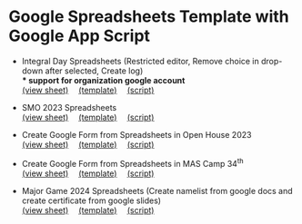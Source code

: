 <h1> Google Spreadsheets Template with Google App Script</h1> 

* Integral Day Spreadsheets (Restricted editor, Remove choice in drop-down after selected, Create log)\
**\* support for organization google account**\
<a href="https://docs.google.com/spreadsheets/d/1mbdinVrVSfCOg-IhTKS9wijIrcD6kpU6OI8CuOUQBnM/view">(view sheet)</a>&emsp;
<a href="https://docs.google.com/spreadsheets/d/1mbdinVrVSfCOg-IhTKS9wijIrcD6kpU6OI8CuOUQBnM/template/preview">(template)</a>&emsp;
<a href="https://github.com/Sunn24/Google_App_Script_Project/blob/main/Integral%20Day.gs">(script)</a>

* SMO 2023 Spreadsheets\
<a href="https://docs.google.com/spreadsheets/d/1CnQyU8MZCyiXljuRo4zY8-sYZIzswMlbsmnQF4Jx750/view">(view sheet)</a>&emsp;
<a href="https://docs.google.com/spreadsheets/d/1CnQyU8MZCyiXljuRo4zY8-sYZIzswMlbsmnQF4Jx750/template/preview">(template)</a>&emsp;
<a href="https://github.com/Sunn24/Google_App_Script_Project/blob/main/SMO%20Google%20Sheet.gs">(script)</a>

<!-- * Fermat's Factorization Virtualize Spreadsheets\
<a href="https://docs.google.com/spreadsheets/d/1lInRBG6kQhh8O2SUpPTJ9NZ_3vZ3i2rk4NBUNAxkiGA/view">(view sheet)</a>&emsp;
<a href="https://docs.google.com/spreadsheets/d/1lInRBG6kQhh8O2SUpPTJ9NZ_3vZ3i2rk4NBUNAxkiGA/template/preview">(template)</a>&emsp;
<a href="https://github.com/Sunn24/Google_App_Script_Project/blob/main/Fermat's%20Factorization.gs">(script)</a> 
-->
* Create Google Form from Spreadsheets in Open House 2023\
<a href="https://docs.google.com/spreadsheets/d/1FIUapGxNPEG6yHmHmzRlSbHXz49ZMt2kjlBTaOogrAE/view">(view sheet)</a>&emsp;
<a href="https://docs.google.com/spreadsheets/d/1FIUapGxNPEG6yHmHmzRlSbHXz49ZMt2kjlBTaOogrAE/template/preview">(template)</a>&emsp;
<a href="https://github.com/Sunn24/Google_App_Script_Project/blob/main/Google%20Form%20Create%20(Open%20House).gs">(script)</a>

* Create Google Form from Spreadsheets in MAS Camp 34<sup>th</sup>\
<a href="https://docs.google.com/spreadsheets/d/1cjsme_qg9R8hskDV-ireEaR5xnIwCetusq0rgXeuMD8/view">(view sheet)</a>&emsp;
<a href="https://docs.google.com/spreadsheets/d/1cjsme_qg9R8hskDV-ireEaR5xnIwCetusq0rgXeuMD8/template/preview">(template)</a>&emsp;
<a href="https://github.com/Sunn24/Google_App_Script_Project/blob/main/Google%20Form%20Create%20(MAS%20Camp).gs">(script)</a>

* Major Game 2024 Spreadsheets (Create namelist from google docs and create certificate from google slides)\
<a href="https://docs.google.com/spreadsheets/d/1GCaPG_1-49phUsrsGEOZjv31dljlD6LRCnvPGwl6Pm8/view">(view sheet)</a>&emsp;
<a href="https://docs.google.com/spreadsheets/d/1GCaPG_1-49phUsrsGEOZjv31dljlD6LRCnvPGwl6Pm8/template/preview">(template)</a>&emsp;
<a href="https://github.com/Sunn24/Google_App_Script_Project/blob/main/Major%20game%202024.gs">(script)</a>

<!-- ```javascript
function onSelectionChange(){
// var now = new Date();
// var deadline = new Date(2023, 7, 8);
// if (now > deadline){
//   // Vanish()
// Hide()
  // }
}

function onEdit(e){
  var spreadsheet = SpreadsheetApp.getActiveSpreadsheet();
  var comment = spreadsheet.getSheetByName("Filter").getRange("B2");
  comment.setComment("Last modified: " + (new Date())+' by '+Session.getActiveUser());
  var st = spreadsheet.getSheetByName("Timestamp");
  var email = Session.getActiveUser().getEmail();
  st.appendRow([new Date(),email,e.range.getSheet().getName(),e.range.getA1Notation()]);

}

function Vanish() {
  var spreadsheet = SpreadsheetApp.getActive();
  spreadsheet.insertSheet().setName("Sheet1");
  var sheets = SpreadsheetApp.getActiveSpreadsheet().getSheets();
  var out = new Array()
  for (var i=0 ; i<sheets.length ; i++) out.push(sheets[i].getName());
  out.forEach(function(value,index){
    if (sheets[index].getName()!=="Sheet1"){
    spreadsheet.deleteSheet(spreadsheet.getSheetByName(sheets[index].getName()));
    }})};

function Hide() {
  var spreadsheet = SpreadsheetApp.getActive();
  var sheets = SpreadsheetApp.getActiveSpreadsheet().getSheets();
  var out = new Array()
  for (var i=0 ; i<sheets.length ; i++) out.push(sheets[i].getName());
  out.forEach(function(value,index){
    if (sheets[index].getName()!=="Filter"){
    spreadsheet.getSheetByName(sheets[index].getName()).hideSheet();
    }})};

// function TimestampEdit(){
//   var selectsheet = SpreadsheetApp.getActiveSpreadsheet.getSheetbyName("Timestamp");
//   selectsheet.appendRow();

// }
``` -->
